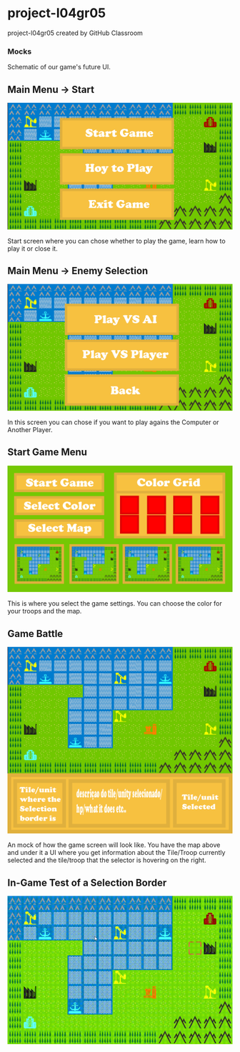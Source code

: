 # project-l04gr05
project-l04gr05 created by GitHub Classroom

### Mocks
Schematic of our game's future UI.

## Main Menu -> Start
![Main Menu](docs/MainMenu.png)

Start screen where you can chose whether to play the game, learn how to play it or close it.

## Main Menu -> Enemy Selection
![Main Menu Game Selection](docs/MainMenu2.png)

In this screen you can chose if you want to play agains the Computer or Another Player.

## Start Game Menu
![Start Game Menu](docs/StartGameMenu.png)

This is where you select the game settings. You can choose the color for your troops and the map. 

## Game Battle
![Game UI](docs/BattleUI.png)

An mock of how the game screen will look like. You have the map above and under it a UI where you get information about the Tile/Troop currently selected and the tile/troop that the selector is hovering on the right. 

## In-Game Test of a Selection Border
![First Game Play Test](docs/GamePLayTeste_1.gif)